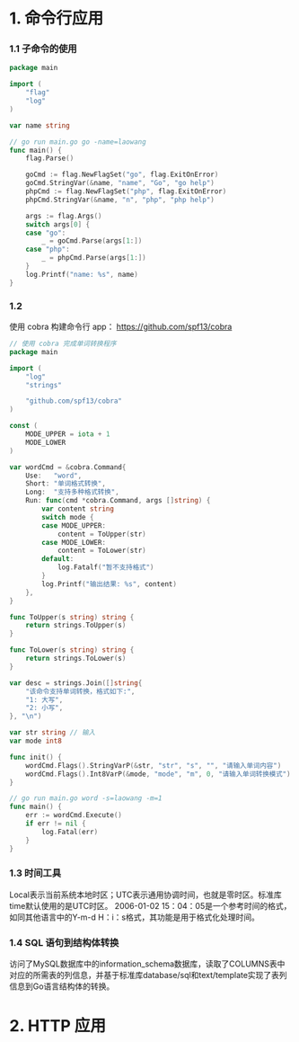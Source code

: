 # 1. 命令行应用

### 1.1 子命令的使用

```go
package main

import (
	"flag"
	"log"
)

var name string

// go run main.go go -name=laowang
func main() {
	flag.Parse()

	goCmd := flag.NewFlagSet("go", flag.ExitOnError)
	goCmd.StringVar(&name, "name", "Go", "go help")
	phpCmd := flag.NewFlagSet("php", flag.ExitOnError)
	phpCmd.StringVar(&name, "n", "php", "php help")

	args := flag.Args()
	switch args[0] {
	case "go":
		_ = goCmd.Parse(args[1:])
	case "php":
		_ = phpCmd.Parse(args[1:])
	}
	log.Printf("name: %s", name)
}
```

### 1.2

使用 cobra 构建命令行 app： https://github.com/spf13/cobra

```go
// 使用 cobra 完成单词转换程序
package main

import (
	"log"
	"strings"

	"github.com/spf13/cobra"
)

const (
	MODE_UPPER = iota + 1
	MODE_LOWER
)

var wordCmd = &cobra.Command{
	Use:   "word",
	Short: "单词格式转换",
	Long:  "支持多种格式转换",
	Run: func(cmd *cobra.Command, args []string) {
		var content string
		switch mode {
		case MODE_UPPER:
			content = ToUpper(str)
		case MODE_LOWER:
			content = ToLower(str)
		default:
			log.Fatalf("暂不支持格式")
		}
		log.Printf("输出结果: %s", content)
	},
}

func ToUpper(s string) string {
	return strings.ToUpper(s)
}

func ToLower(s string) string {
	return strings.ToLower(s)
}

var desc = strings.Join([]string{
	"该命令支持单词转换，格式如下:",
	"1: 大写",
	"2: 小写",
}, "\n")

var str string // 输入
var mode int8

func init() {
	wordCmd.Flags().StringVarP(&str, "str", "s", "", "请输入单词内容")
	wordCmd.Flags().Int8VarP(&mode, "mode", "m", 0, "请输入单词转换模式")
}

// go run main.go word -s=laowang -m=1
func main() {
	err := wordCmd.Execute()
	if err != nil {
		log.Fatal(err)
	}
}
```

### 1.3 时间工具

Local表示当前系统本地时区；UTC表示通用协调时间，也就是零时区。标准库time默认使用的是UTC时区。
2006-01-02 15：04：05是一个参考时间的格式，如同其他语言中的Y-m-d H：i：s格式，其功能是用于格式化处理时间。

### 1.4 SQL 语句到结构体转换

访问了MySQL数据库中的information_schema数据库，读取了COLUMNS表中对应的所需表的列信息，并基于标准库database/sql和text/template实现了表列信息到Go语言结构体的转换。


# 2. HTTP 应用
